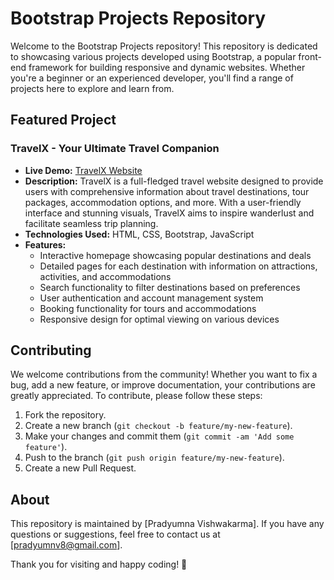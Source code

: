 # Bootstrap Projects Repository

Welcome to the Bootstrap Projects repository! This repository is dedicated to showcasing various projects developed using Bootstrap, a popular front-end framework for building responsive and dynamic websites. Whether you're a beginner or an experienced developer, you'll find a range of projects here to explore and learn from.

## Featured Project

### TravelX - Your Ultimate Travel Companion
- **Live Demo:** [TravelX Website](https://travelllx.netlify.app/)
- **Description:** TravelX is a full-fledged travel website designed to provide users with comprehensive information about travel destinations, tour packages, accommodation options, and more. With a user-friendly interface and stunning visuals, TravelX aims to inspire wanderlust and facilitate seamless trip planning.
- **Technologies Used:** HTML, CSS, Bootstrap, JavaScript
- **Features:**
  - Interactive homepage showcasing popular destinations and deals
  - Detailed pages for each destination with information on attractions, activities, and accommodations
  - Search functionality to filter destinations based on preferences
  - User authentication and account management system
  - Booking functionality for tours and accommodations
  - Responsive design for optimal viewing on various devices

## Contributing

We welcome contributions from the community! Whether you want to fix a bug, add a new feature, or improve documentation, your contributions are greatly appreciated. To contribute, please follow these steps:

1. Fork the repository.
2. Create a new branch (`git checkout -b feature/my-new-feature`).
3. Make your changes and commit them (`git commit -am 'Add some feature'`).
4. Push to the branch (`git push origin feature/my-new-feature`).
5. Create a new Pull Request.

## About

This repository is maintained by [Pradyumna Vishwakarma]. If you have any questions or suggestions, feel free to contact us at [pradyumnv8@gmail.com].

Thank you for visiting and happy coding! 🚀
